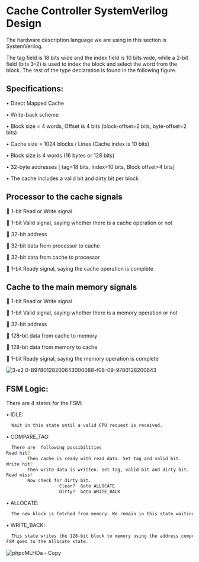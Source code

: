 
# Cache Controller SystemVerilog Design 

The hardware description language we are using in this section is SystemVerilog.
 
 The tag field is 18 bits wide and the index field is 10 bits wide, while a 2-bit field (bits 3–2) is used to index the block and
select the word from the block. The rest of the type declaration is found in the following figure.


## Specifications:
•	Direct Mapped Cache

•	Write-back scheme

•	Block size = 4 words,  Offset is 4 bits  (block-offset=2 bits, byte-offset=2 bits)

•	Cache size = 1024 blocks / Lines (Cache index is 10 bits)

•	Block size is 4 words (16 bytes or 128 bits)

•	32-byte addresses [ tag=18 bits,  Index=10 bits, Block offset=4 bits]

•	The cache includes a valid bit and dirty bit per block

## Processor to the cache signals 
	1-bit Read or Write signal

	1-bit Valid signal, saying whether there is a cache operation or not

	32-bit address

	32-bit data from processor to cache

	32-bit data from cache to processor

	1-bit Ready signal, saying the cache operation is complete

## Cache to the main memory signals 
	1-bit Read or Write signal

	1-bit Valid signal, saying whether there is a memory operation or not

	32-bit address

	128-bit data from cache to memory

	128-bit data from memory to cache

	1-bit Ready signal, saying the memory operation is complete

![3-s2 0-B9780128200643000088-f08-09-9780128200643](https://user-images.githubusercontent.com/105862227/169900725-14d250a1-0c17-4221-8d16-60f40b21ba90.jpg)

## FSM Logic:

There are 4 states for the FSM:

•	IDLE: 

```bash
  Wait in this state until a valid CPU request is received.
```

•	COMPARE_TAG: 

```bash
  There are  following possibilities
Read hit?	
        Then cache is ready with read data. Set tag and valid bit.
Write hit? 	
        Then write data is written. Set tag, valid bit and dirty bit.
Read miss?      
        Now check for dirty bit.
                    Clean? 	Goto ALLOCATE
                    Dirty? 	Goto WRITE_BACK

```

•	ALLOCATE:  

```bash
  The new block is fetched from memory. We remain in this state waiting for the Ready signal from memory. When the memory read is complete, the FSM goes to the Compare Tag state. Although we could have gone to a new state to complete the operation instead of reusing the Compare Tag state, there is a good deal of overlap, including the update of the appropriate word in the block if the access was a write.
```

•	WRITE_BACK: 

```bash
  This state writes the 128-bit block to memory using the address composed from the tag and cache index. We remain in this state waiting for the Ready signal from memory. When the memory write is complete, the FSM goes to the Allocate state.
FSM goes to the Allocate state.

```
![phpoMLHDa - Copy](https://user-images.githubusercontent.com/105862227/169900902-76245071-4477-481a-a67d-15b0263ec28d.png)
